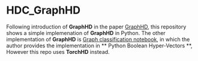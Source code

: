 # HDC_GraphHD

Following introduction of **GraphHD** in the paper [GraphHD](https://arxiv.org/abs/2205.07826), this repository shows a simple implemenation of **GraphHD** in Python.
The other implementation of **GraphHD** is [Graph classification notebook](https://colab.research.google.com/drive/1NrmCc99GrkmHm_VLs5nv9Q7BCbCLs0ar?usp=sharing), in which the author 
provides the implementation in ** Python Boolean Hyper-Vectors **, However this repo uses **TorchHD** instead. 
